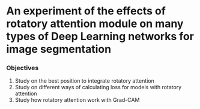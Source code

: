 # An experiment of the effects of rotatory attention module on many types of Deep Learning networks for image segmentation

### Objectives

1. Study on the best position to integrate rotatory attention
2. Study on different ways of calculating loss for models with rotatory attention
3. Study how rotatory attention work with Grad-CAM
